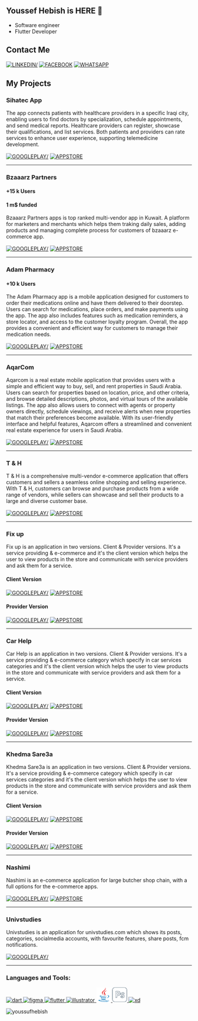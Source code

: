 ## Youssef Hebish is HERE 👑

- Software engineer
- Flutter Developer

## Contact Me
<p align="left">
<a href="https://linkedin.com/in/youssufhebish" target="blank"><img align="center" src="http://img.shields.io/badge/linkedin-1863a9?logo=linkedin&style=for-the-badge&logoColor=white" alt="LINKEDIN/" /></a>
<a href="https://fb.com/youssufhebish" target="blank"><img align="center" src="https://img.shields.io/badge/facebook-3c5b9b?logo=facebook&style=for-the-badge&logoColor=white" alt="FACEBOOK" /></a>
<a href="https://wa.me/+201287719426" target="blank"><img align="center" src="https://img.shields.io/badge/whatsapp-30b945?logo=whatsapp&style=for-the-badge&logoColor=white" alt="WHATSAPP" /></a>
</p>

## My Projects

### Sihatec App

The app connects patients with healthcare providers in a specific Iraqi city, enabling users to find doctors by specialization, schedule appointments, and send medical reports. Healthcare providers can register, showcase their qualifications, and list services. Both patients and providers can rate services to enhance user experience, supporting telemedicine development.

<p align="left">
<a href="https://play.google.com/store/apps/details?id=net.sihatec" target="_blank" rel="noopener"><img align="center" src="https://img.shields.io/badge/on%20google%20play-35ab56?logo=googleplay&style=for-the-badge&labelColor=35ab56" alt="GOOGLEPLAY/" /></a>
<a href="https://apps.apple.com/eg/app/%D8%B5%D8%AD%D8%AA%D9%83/id1628491616?l=ar" target="_blank" rel="noopener"><img align="center" src="https://img.shields.io/badge/on%20app%20store-1ba1f6?logo=appstore&style=for-the-badge&labelColor=1ba1f6&logoColor=white" alt="APPSTORE" /></a>
</p>

<hr>

### Bzaaarz Partners

#### +15 k Users
#### 1 m$ funded

Bzaaarz Partners apps is top ranked multi-vendor app in Kuwait. A platform for marketers and merchants which helps them traking daily sales, adding products and managing complete process for customers of bzaaarz e-commerce app.

<p align="left">
<a href="https://play.google.com/store/apps/details?id=com.bazzargate.vendor" target="_blank" rel="noopener"><img align="center" src="https://img.shields.io/badge/on%20google%20play-35ab56?logo=googleplay&style=for-the-badge&labelColor=35ab56" alt="GOOGLEPLAY/" /></a>
<a href="https://apps.apple.com/eg/app/bzaaarz-partners/id6451337380" target="_blank" rel="noopener"><img align="center" src="https://img.shields.io/badge/on%20app%20store-1ba1f6?logo=appstore&style=for-the-badge&labelColor=1ba1f6&logoColor=white" alt="APPSTORE" /></a>
</p>

<hr>

### Adam Pharmacy

#### +10 k Users

The Adam Pharmacy app is a mobile application designed for customers to order their medications online and have them delivered to their doorstep. Users can search for medications, place orders, and make payments using the app. The app also includes features such as medication reminders, a store locator, and access to the customer loyalty program. Overall, the app provides a convenient and efficient way for customers to manage their medication needs.

<p align="left">
<a href="https://play.google.com/store/apps/details?id=com.namaait.adampharmacy" target="_blank" rel="noopener"><img align="center" src="https://img.shields.io/badge/on%20google%20play-35ab56?logo=googleplay&style=for-the-badge&labelColor=35ab56" alt="GOOGLEPLAY/" /></a>
<a href="https://apps.apple.com/us/app/adam-pharmacy/id1672276218" target="_blank" rel="noopener"><img align="center" src="https://img.shields.io/badge/on%20app%20store-1ba1f6?logo=appstore&style=for-the-badge&labelColor=1ba1f6&logoColor=white" alt="APPSTORE" /></a>
</p>

<hr>

### AqarCom

Aqarcom is a real estate mobile application that provides users with a simple and efficient way to buy, sell, and rent properties in Saudi Arabia. Users can search for properties based on location, price, and other criteria, and browse detailed descriptions, photos, and virtual tours of the available listings. The app also allows users to connect with agents or property owners directly, schedule viewings, and receive alerts when new properties that match their preferences become available. With its user-friendly interface and helpful features, Aqarcom offers a streamlined and convenient real estate experience for users in Saudi Arabia.

<p align="left">
<a href="https://play.google.com/store/apps/details?id=com.entlq.aqarcom" target="_blank" rel="noopener"><img align="center" src="https://img.shields.io/badge/on%20google%20play-35ab56?logo=googleplay&style=for-the-badge&labelColor=35ab56" alt="GOOGLEPLAY/" /></a>
<a href="https://apps.apple.com/sa/app/%D8%B9%D9%82%D8%A7%D8%B1-%D9%83%D9%88%D9%85-aqarcom/id1568547797" target="_blank" rel="noopener"><img align="center" src="https://img.shields.io/badge/on%20app%20store-1ba1f6?logo=appstore&style=for-the-badge&labelColor=1ba1f6&logoColor=white" alt="APPSTORE" /></a>
</p>

<hr>

### T & H

T & H is a comprehensive multi-vendor e-commerce application that offers customers and sellers a seamless online shopping and selling experience. With T & H, customers can browse and purchase products from a wide range of vendors, while sellers can showcase and sell their products to a large and diverse customer base.

<p align="left">
<a href="https://play.google.com/store/apps/details?id=com.softsteps.tandh" target="blank"><img align="center" src="https://img.shields.io/badge/on%20google%20play-35ab56?logo=googleplay&style=for-the-badge&labelColor=35ab56" alt="GOOGLEPLAY/" /></a>
<a href="https://apps.apple.com/zw/app/t-h/id6443761574" target="blank"><img align="center" src="https://img.shields.io/badge/on%20app%20store-1ba1f6?logo=appstore&style=for-the-badge&labelColor=1ba1f6&logoColor=white" alt="APPSTORE" /></a>
</p>

<hr>

### Fix up

Fix up is an application in two versions. Client & Provider versions.
It's a service providing & e-commerce and it's the client version which helps the user to view products in the store and communicate with service providers and ask them for a service.

#### Client Version
<p align="left">
<a href="https://play.google.com/store/apps/details?id=com.kian.fixup" target="blank"><img align="center" src="https://img.shields.io/badge/on%20google%20play-35ab56?logo=googleplay&style=for-the-badge&labelColor=35ab56" alt="GOOGLEPLAY/" /></a>
<a href="https://apps.apple.com/zw/app/fix-up/id6443759320" target="blank"><img align="center" src="https://img.shields.io/badge/on%20app%20store-1ba1f6?logo=appstore&style=for-the-badge&labelColor=1ba1f6&logoColor=white" alt="APPSTORE" /></a>
</p>

#### Provider Version
<p align="left">
<a href="https://play.google.com/store/apps/details?id=com.provider.fixup" target="blank"><img align="center" src="https://img.shields.io/badge/on%20google%20play-35ab56?logo=googleplay&style=for-the-badge&labelColor=35ab56" alt="GOOGLEPLAY/" /></a>
<a href="https://apps.apple.com/zw/app/fix-up-provider/id6443759616" target="blank"><img align="center" src="https://img.shields.io/badge/on%20app%20store-1ba1f6?logo=appstore&style=for-the-badge&labelColor=1ba1f6&logoColor=white" alt="APPSTORE" /></a>
</p>

<hr>

### Car Help

Car Help is an application in two versions. Client & Provider versions.
It's a service providing & e-commerce category which specify in car services categories and it's the client version which helps the user to view products in the store and communicate with service providers and ask them for a service.

#### Client Version
<p align="left">
<a href="https://play.google.com/store/apps/details?id=com.carhelp.user" target="blank"><img align="center" src="https://img.shields.io/badge/on%20google%20play-35ab56?logo=googleplay&style=for-the-badge&labelColor=35ab56" alt="GOOGLEPLAY/" /></a>
<a href="https://apps.apple.com/us/app/car-help-كار-هلب/id1612074805" target="blank"><img align="center" src="https://img.shields.io/badge/on%20app%20store-1ba1f6?logo=appstore&style=for-the-badge&labelColor=1ba1f6&logoColor=white" alt="APPSTORE" /></a>
</p>

#### Provider Version
<p align="left">
<a href="https://play.google.com/store/apps/details?id=com.provider.carhelp" target="blank"><img align="center" src="https://img.shields.io/badge/on%20google%20play-35ab56?logo=googleplay&style=for-the-badge&labelColor=35ab56" alt="GOOGLEPLAY/" /></a>
<a href="https://apps.apple.com/us/app/car-help-provider-كار-هلب/id1613045513" target="blank"><img align="center" src="https://img.shields.io/badge/on%20app%20store-1ba1f6?logo=appstore&style=for-the-badge&labelColor=1ba1f6&logoColor=white" alt="APPSTORE" /></a>
</p>

<hr>

### Khedma Sare3a

Khedma Sare3a is an application in two versions. Client & Provider versions.
It's a service providing & e-commerce category which specify in car services categories and it's the client version which helps the user to view products in the store and communicate with service providers and ask them for a service.

#### Client Version
<p align="left">
<a href="https://play.google.com/store/apps/details?id=com.hebish.khedma" target="blank"><img align="center" src="https://img.shields.io/badge/on%20google%20play-35ab56?logo=googleplay&style=for-the-badge&labelColor=35ab56" alt="GOOGLEPLAY/" /></a>
<a href="https://apps.apple.com/us/app/%D8%AE%D8%AF%D9%85%D9%87-%D8%B3%D8%B1%D9%8A%D8%B9%D8%A9/id1634245987" target="blank"><img align="center" src="https://img.shields.io/badge/on%20app%20store-1ba1f6?logo=appstore&style=for-the-badge&labelColor=1ba1f6&logoColor=white" alt="APPSTORE" /></a>
</p>

#### Provider Version
<p align="left">
<a href="https://play.google.com/store/apps/details?id=com.softsteps.khedmaprovider" target="blank"><img align="center" src="https://img.shields.io/badge/on%20google%20play-35ab56?logo=googleplay&style=for-the-badge&labelColor=35ab56" alt="GOOGLEPLAY/" /></a>
<a href="https://apps.apple.com/us/app/خدمة-سريعة-مقدم-خدمة/id1609963672" target="blank"><img align="center" src="https://img.shields.io/badge/on%20app%20store-1ba1f6?logo=appstore&style=for-the-badge&labelColor=1ba1f6&logoColor=white" alt="APPSTORE" /></a>
</p>

<hr>

### Nashimi 

Nashimi is an e-commerce application for large butcher shop chain, with a full options for the e-commerce apps.

<p align="left">
<a href="https://play.google.com/store/apps/details?id=com.kw4s.nashmililzabayh" target="blank"><img align="center" src="https://img.shields.io/badge/on%20google%20play-35ab56?logo=googleplay&style=for-the-badge&labelColor=35ab56" alt="GOOGLEPLAY/" /></a>
<a href="https://apps.apple.com/us/app/%D9%86%D8%B4%D9%85%D9%8A-%D9%84%D9%84%D8%B0%D8%A8%D8%A7%D9%8A%D8%AD/id1637317011" target="blank"><img align="center" src="https://img.shields.io/badge/on%20app%20store-1ba1f6?logo=appstore&style=for-the-badge&labelColor=1ba1f6&logoColor=white" alt="APPSTORE" /></a>
</p>

<hr>

### Univstudies 

Univstudies is an application for univstudies.com which shows its posts, categories, socialmedia accounts, with favourite features, share posts, fcm notifications.

<p align="left">
<a href="https://play.google.com/store/apps/details?id=com.hebish.univstudies" target="blank"><img align="center" src="https://img.shields.io/badge/on%20google%20play-35ab56?logo=googleplay&style=for-the-badge&labelColor=35ab56" alt="GOOGLEPLAY/" /></a>
</p>

<hr>

<h3 align="left">Languages and Tools:</h3>
<p align="left"> <a href="https://dart.dev" target="_blank" rel="noreferrer"> <img src="https://www.vectorlogo.zone/logos/dartlang/dartlang-icon.svg" alt="dart" width="40" height="40"/> </a> <a href="https://www.figma.com/" target="_blank" rel="noreferrer"> <img src="https://www.vectorlogo.zone/logos/figma/figma-icon.svg" alt="figma" width="40" height="40"/> </a> <a href="https://flutter.dev" target="_blank" rel="noreferrer"> <img src="https://www.vectorlogo.zone/logos/flutterio/flutterio-icon.svg" alt="flutter" width="40" height="40"/> </a> <a href="https://www.adobe.com/in/products/illustrator.html" target="_blank" rel="noreferrer"> <img src="https://www.vectorlogo.zone/logos/adobe_illustrator/adobe_illustrator-icon.svg" alt="illustrator" width="40" height="40"/> </a> <a href="https://www.java.com" target="_blank" rel="noreferrer"> <img src="https://raw.githubusercontent.com/devicons/devicon/master/icons/java/java-original.svg" alt="java" width="40" height="40"/> </a> <a href="https://www.photoshop.com/en" target="_blank" rel="noreferrer"> <img src="https://raw.githubusercontent.com/devicons/devicon/master/icons/photoshop/photoshop-line.svg" alt="photoshop" width="40" height="40"/> </a> <a href="https://www.adobe.com/products/xd.html" target="_blank" rel="noreferrer"> <img src="https://cdn.worldvectorlogo.com/logos/adobe-xd.svg" alt="xd" width="40" height="40"/> </a> </p>

<p><img align="left" src="https://github-readme-stats.vercel.app/api/top-langs?username=youssufhebish&show_icons=true&locale=en&layout=compact" alt="youssufhebish" /></p>
